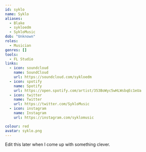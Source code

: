 ```yaml
---
id: syklo
name: Syklo
aliases:
  - Blake
  - sykloedm
  - SykloMusic
dob: "Unknown"
roles:
  - Musician
genres: []
tools:
  - FL Studio
links:
  - icon: soundcloud
    name: SoundCloud
    url: https://soundcloud.com/sykloedm
  - icon: spotify
    name: Spotify
    url: https://open.spotify.com/artist/353BoWyc5wHLWsbqEc1eUa
  - icon: twitter
    name: Twitter
    url: https://twitter.com/SykloMusic
  - icon: instagram
    name: Instagram
    url: https://instagram.com/syklomusic

colour: red
avatar: syklo.png
---
```


Edit this later when I come up with something clever.
